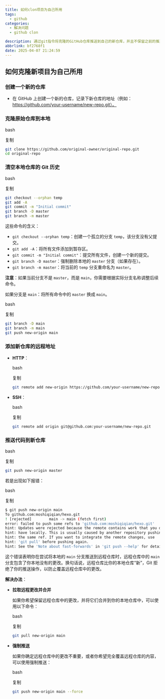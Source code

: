 ```yaml
---
title: 如何clon项目为自己所用
tags:
  - github
categories:
  - 解决问题
  - github clon

description: 通过git指令将克隆的GitHub仓库推送到自己的新仓库，并且不保留之前的推送日志
abbrlink: bf2768f1
date: 2025-04-07 21:24:59
---
```

## 如何克隆新项目为自己所用

### 创建一个新的仓库

- 在 GitHub 上创建一个新的仓库，记录下新仓库的地址（例如：https://github.com/your-username/new-repo.git）。

### 克隆原始仓库到本地

bash

复制

```bash
git clone https://github.com/original-owner/original-repo.git
cd original-repo
```

### 清空本地仓库的 Git 历史

bash

复制

```bash
git checkout --orphan temp
git add -A
git commit -m "Initial commit"
git branch -D master
git branch -m master
```

这些命令的含义：

- `git checkout --orphan temp`：创建一个孤立的分支 `temp`，该分支没有父提交。
- `git add -A`：将所有文件添加到暂存区。
- `git commit -m "Initial commit"`：提交所有文件，创建一个新的提交。
- `git branch -D master`：强制删除本地的 `master` 分支（如果存在）。
- `git branch -m master`：将当前的 `temp` 分支重命名为 `master`。

**注意**：如果当前分支不是 `master`，而是 `main`，你需要根据实际分支名称调整后续命令。

如果分支是 `main`：将所有命令中的 `master` 换成 `main`。

bash

复制

```bash
git branch -D main
git branch -m main
git push new-origin main
```

### 添加新仓库的远程地址

- **HTTP**：

  bash

  复制

  ```bash
  git remote add new-origin https://github.com/your-username/new-repo.git
  ```

  

- **SSH**：

  bash

  复制

  ```bash
  git remote add origin git@github.com:your-username/new-repo.git
  ```

  

### 推送代码到新仓库

bash

复制

```bash
git push new-origin master
```

若是出现如下报错：

bash

复制

```bash
$ git push new-origin main
To github.com:moshiqiqian/hexo.git
! [rejected]        main -> main (fetch first)
error: failed to push some refs to 'github.com:moshiqiqian/hexo.git'
hint: Updates were rejected because the remote contains work that you do not
hint: have locally. This is usually caused by another repository pushing to
hint: the same ref. If you want to integrate the remote changes, use
hint: 'git pull' before pushing again.
hint: See the 'Note about fast-forwards' in 'git push --help' for details.
```

这个错误表明你在尝试将本地的 `main` 分支推送到远程仓库时，远程仓库中的 `main` 分支包含了你本地没有的更改。换句话说，远程仓库比你的本地仓库“新”，Git 拒绝了你的推送操作，以防止覆盖远程仓库中的更改。

**解决办法**：

- **拉取远程更改并合并**

  如果你希望保留远程仓库中的更改，并将它们合并到你的本地仓库中，可以使用以下命令：

  bash

  复制

  ```bash
  git pull new-origin main
  ```

  

- **强制推送**

  如果你确定远程仓库中的更改不重要，或者你希望完全覆盖远程仓库的内容，可以使用强制推送：

  bash

  复制

  ```bash
  git push new-origin main --force
  ```